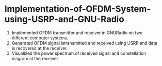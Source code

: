 # Implementation-of-OFDM-System-using-USRP-and-GNU-Radio
 1. Implemented OFDM transmitter and receiver in GNURadio on two different computer systems.
 2. Generated OFDM signal istransmitted and received using USRP and data is recovered at the receiver.
 3. Visualized the power spectrum of received signal and constellation diagram at the receiver

